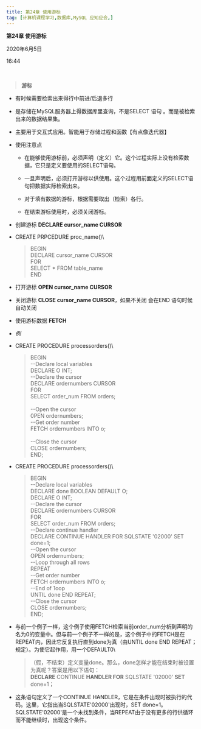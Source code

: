 ```yaml
---
title: 第24章 使用游标
tag: [计算机课程学习,数据库,MySQL 应知应会,]
---
```

**第24章 使用游标**

2020年6月5日

16:44

 

> **游标**

- 有时候需要检索出来得行中前进/后退多行

- 是存储在MySQL服务器上得数据库里查询，不是SELECT 语句 。而是被检索出来的数据结果集。

- 主要用于交互式应用。智能用于存储过程和函数【有点像迭代器】

- 使用注意点

  -   在能够使用游标前，必须声明（定义）它。这个过程实际上没有检索数据，它只是定义要使用的SELECT语句。

  -   一旦声明后，必须打开游标以供使用。这个过程用前面定义的SELECT语句把数据实际检索出来。

  -   对于填有数据的游标，根据需要取出（检索）各行。

  -   在结束游标使用时，必须关闭游标。

- 创建游标 **DECLARE cursor\_name CURSOR**

- CREATE PRPCEDURE proc\_name()\

  > BEGIN\
  > DECLARE cursor\_name CURSOR\
  > FOR\
  > SELECT \* FROM table\_name\
  > END

- 打开游标 **OPEN cursor\_name CURSOR**

- 关闭游标 **CLOSE cursor\_name CURSOR**，如果不关闭 会在END 语句时候自动关闭

- 使用游标数据 **FETCH**

- *例*

- CREATE PROCEDURE processorders()\

  > BEGIN\
  > \--Declare local variables\
  > DECLARE O INT;\
  > \--Declare the cursor\
  > DECLARE ordernumbers CURSOR\
  > FOR\
  > SELECT order\_num FROM orders;\
  > \
  > \--Open the cursor\
  > 0PEN ordernumbers;\
  > \--Get order number\
  > FETCH ordernumbers INTO o;\
  > \
  > \--Close the cursor\
  > CLOSE ordernumbers;\
  > END;

- CREATE PROCEDURE processorders()\

  > BEGIN\
  > \--Declare local variables\
  > DECLARE done BOOLEAN DEFAULT O;\
  > DECLARE O INT;\
  > \--Declare the cursor\
  > DECLARE ordernumbers CURSOR\
  > FOR\
  > SELECT order\_num FROM orders;\
  > \--Declare continue handler\
  > DECLARE CONTINUE HANDLER FOR SQLSTATE \'02000\' SET done=1;\
  > \--Open the cursor\
  > OPEN ordernumbers;\
  > \--Loop through all rows\
  > REPEAT\
  > \--Get order number\
  > FETCH ordernumbers INTO o;\
  > \--End of 1oop\
  > UNTIL done END REPEAT;\
  > \--Close the cursor\
  > CLOSE ordernumbers;\
  > END;

- 与前一个例子一样，这个例子使用FETCH检索当前order\_num分析到声明的名为0的变量中。但与前一个例子不一样的是，这个例子中的FETCH是在REPEAT内，因此它反复执行直到done为真（由UNTIL done END REPEAT；规定）。为使它起作用，用一个DEFAULT0\

  > （假，不结束）定义变量done。那么，done怎样才能在结束时被设置为真呢？答案是用以下语句：\
  > **DECLARE** CONTINUE **HANDLER FOR** SQLSTATE \'02000\' **SET** done=1；

- 这条语句定义了一个CONTINUE HANDLER，它是在条件出现时被执行的代码。这里，它指出当SQLSTATE'02000\'出现时，SET done=1。SQLSTATE'02000\'是一个未找到条件，当REPEAT由于没有更多的行供循环而不能继续时，出现这个条件。

 